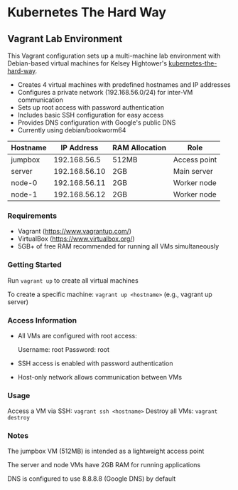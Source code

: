 # Kubernetes The Hard Way 

## Vagrant Lab Environment
This Vagrant configuration sets up a multi-machine lab environment with Debian-based virtual machines for Kelsey Hightower's [kubernetes-the-hard-way](https://github.com/kelseyhightower/kubernetes-the-hard-way).


- Creates 4 virtual machines with predefined hostnames and IP addresses
- Configures a private network (192.168.56.0/24) for inter-VM communication
- Sets up root access with password authentication
- Includes basic SSH configuration for easy access
- Provides DNS configuration with Google's public DNS
- Currently using debian/bookworm64

| Hostname | IP Address    | RAM Allocation | Role         |
|----------|---------------|----------------|--------------|
| jumpbox  | 192.168.56.5  | 512MB          | Access point |
| server   | 192.168.56.10 | 2GB            | Main server  |
| node-0   | 192.168.56.11 | 2GB            | Worker node  |
| node-1   | 192.168.56.12 | 2GB            | Worker node  |

### Requirements
- Vagrant (https://www.vagrantup.com/)
- VirtualBox (https://www.virtualbox.org/)
- 5GB+ of free RAM recommended for running all VMs simultaneously

### Getting Started

Run `vagrant up` to create all virtual machines

To create a specific machine: `vagrant up <hostname>` (e.g., vagrant up server)

### Access Information
- All VMs are configured with root access:

    Username: root
    Password: root

- SSH access is enabled with password authentication

- Host-only network allows communication between VMs

### Usage
Access a VM via SSH: `vagrant ssh <hostname>`
Destroy all VMs: `vagrant destroy`


### Notes
The jumpbox VM (512MB) is intended as a lightweight access point

The server and node VMs have 2GB RAM for running applications

DNS is configured to use 8.8.8.8 (Google DNS) by default
